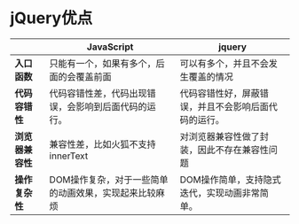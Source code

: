 # jQuery优点

|            | **JavaScript**               | **jquery**                 |
| ---------- | ---------------------------- | -------------------------- |
| **入口函数**   | 只能有一个，如果有多个，后面的会覆盖前面         | 可以有多个，并且不会发生覆盖的情况          |
| **代码容错性**  | 代码容错性差，代码出现错误，会影响到后面代码的运行。   | 代码容错性好，屏蔽错误，并且不会影响后面代码的运行。 |
| **浏览器兼容性** | 兼容性差，比如火狐不支持innerText        | 对浏览器兼容性做了封装，因此不存在兼容性问题     |
| **操作复杂性**  | DOM操作复杂，对于一些简单的动画效果，实现起来比较麻烦 | DOM操作简单，支持隐式迭代，实现动画非常简单。   |
